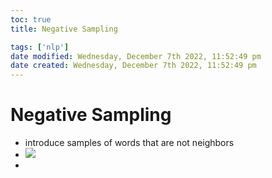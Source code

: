 ```yaml
---
toc: true
title: Negative Sampling

tags: ['nlp']
date modified: Wednesday, December 7th 2022, 11:52:49 pm
date created: Wednesday, December 7th 2022, 11:52:49 pm
---
```


# Negative Sampling

- introduce samples of words that are not neighbors
- ![](Pasted%20image%2020221207235315.webp)
- 



